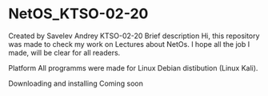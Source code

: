 # NetOS_KTSO-02-20
Created by Savelev Andrey KTSO-02-20
Brief description
Hi, this repository was made to check my work on Lectures about NetOs. I hope all the job I made, will be clear for all readers.

Platform
All programms were made for Linux Debian distibution (Linux Kali).

Downloading and installing
Coming soon
